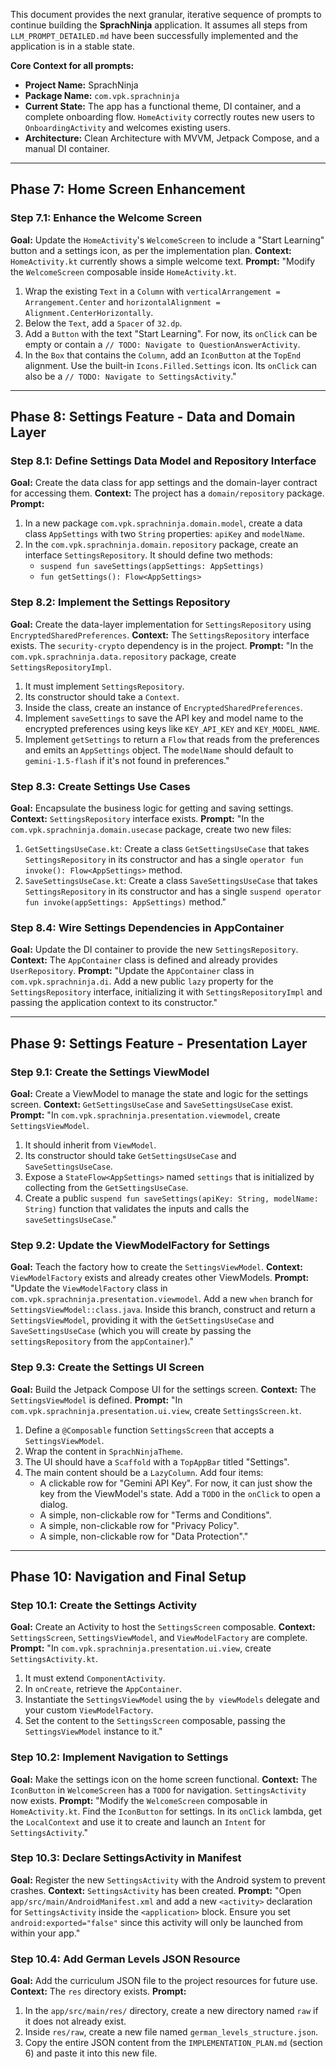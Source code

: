 This document provides the next granular, iterative sequence of prompts to continue building the **SprachNinja** application. It assumes all steps from `LLM_PROMPT_DETAILED.md` have been successfully implemented and the application is in a stable state.

**Core Context for all prompts:**
*   **Project Name:** SprachNinja
*   **Package Name:** `com.vpk.sprachninja`
*   **Current State:** The app has a functional theme, DI container, and a complete onboarding flow. `HomeActivity` correctly routes new users to `OnboardingActivity` and welcomes existing users.
*   **Architecture:** Clean Architecture with MVVM, Jetpack Compose, and a manual DI container.

---

## Phase 7: Home Screen Enhancement

### Step 7.1: Enhance the Welcome Screen
**Goal:** Update the `HomeActivity`'s `WelcomeScreen` to include a "Start Learning" button and a settings icon, as per the implementation plan.
**Context:** `HomeActivity.kt` currently shows a simple welcome text.
**Prompt:**
"Modify the `WelcomeScreen` composable inside `HomeActivity.kt`.
1.  Wrap the existing `Text` in a `Column` with `verticalArrangement = Arrangement.Center` and `horizontalAlignment = Alignment.CenterHorizontally`.
2.  Below the `Text`, add a `Spacer` of `32.dp`.
3.  Add a `Button` with the text "Start Learning". For now, its `onClick` can be empty or contain a `// TODO: Navigate to QuestionAnswerActivity`.
4.  In the `Box` that contains the `Column`, add an `IconButton` at the `TopEnd` alignment. Use the built-in `Icons.Filled.Settings` icon. Its `onClick` can also be a `// TODO: Navigate to SettingsActivity`."

---

## Phase 8: Settings Feature - Data and Domain Layer

### Step 8.1: Define Settings Data Model and Repository Interface
**Goal:** Create the data class for app settings and the domain-layer contract for accessing them.
**Context:** The project has a `domain/repository` package.
**Prompt:**
1. In a new package `com.vpk.sprachninja.domain.model`, create a data class `AppSettings` with two `String` properties: `apiKey` and `modelName`.
2. In the `com.vpk.sprachninja.domain.repository` package, create an interface `SettingsRepository`. It should define two methods:
    *   `suspend fun saveSettings(appSettings: AppSettings)`
    *   `fun getSettings(): Flow<AppSettings>`

### Step 8.2: Implement the Settings Repository
**Goal:** Create the data-layer implementation for `SettingsRepository` using `EncryptedSharedPreferences`.
**Context:** The `SettingsRepository` interface exists. The `security-crypto` dependency is in the project.
**Prompt:**
"In the `com.vpk.sprachninja.data.repository` package, create `SettingsRepositoryImpl`.
1.  It must implement `SettingsRepository`.
2.  Its constructor should take a `Context`.
3.  Inside the class, create an instance of `EncryptedSharedPreferences`.
4.  Implement `saveSettings` to save the API key and model name to the encrypted preferences using keys like `KEY_API_KEY` and `KEY_MODEL_NAME`.
5.  Implement `getSettings` to return a `Flow` that reads from the preferences and emits an `AppSettings` object. The `modelName` should default to `gemini-1.5-flash` if it's not found in preferences."

### Step 8.3: Create Settings Use Cases
**Goal:** Encapsulate the business logic for getting and saving settings.
**Context:** `SettingsRepository` interface exists.
**Prompt:**
"In the `com.vpk.sprachninja.domain.usecase` package, create two new files:
1.  `GetSettingsUseCase.kt`: Create a class `GetSettingsUseCase` that takes `SettingsRepository` in its constructor and has a single `operator fun invoke(): Flow<AppSettings>` method.
2.  `SaveSettingsUseCase.kt`: Create a class `SaveSettingsUseCase` that takes `SettingsRepository` in its constructor and has a single `suspend operator fun invoke(appSettings: AppSettings)` method."

### Step 8.4: Wire Settings Dependencies in AppContainer
**Goal:** Update the DI container to provide the new `SettingsRepository`.
**Context:** The `AppContainer` class is defined and already provides `UserRepository`.
**Prompt:**
"Update the `AppContainer` class in `com.vpk.sprachninja.di`. Add a new public `lazy` property for the `SettingsRepository` interface, initializing it with `SettingsRepositoryImpl` and passing the application context to its constructor."

---

## Phase 9: Settings Feature - Presentation Layer

### Step 9.1: Create the Settings ViewModel
**Goal:** Create a ViewModel to manage the state and logic for the settings screen.
**Context:** `GetSettingsUseCase` and `SaveSettingsUseCase` exist.
**Prompt:**
"In `com.vpk.sprachninja.presentation.viewmodel`, create `SettingsViewModel`.
1.  It should inherit from `ViewModel`.
2.  Its constructor should take `GetSettingsUseCase` and `SaveSettingsUseCase`.
3.  Expose a `StateFlow<AppSettings>` named `settings` that is initialized by collecting from the `GetSettingsUseCase`.
4.  Create a public `suspend fun saveSettings(apiKey: String, modelName: String)` function that validates the inputs and calls the `saveSettingsUseCase`."

### Step 9.2: Update the ViewModelFactory for Settings
**Goal:** Teach the factory how to create the `SettingsViewModel`.
**Context:** `ViewModelFactory` exists and already creates other ViewModels.
**Prompt:**
"Update the `ViewModelFactory` class in `com.vpk.sprachninja.presentation.viewmodel`. Add a new `when` branch for `SettingsViewModel::class.java`. Inside this branch, construct and return a `SettingsViewModel`, providing it with the `GetSettingsUseCase` and `SaveSettingsUseCase` (which you will create by passing the `settingsRepository` from the `appContainer`)."

### Step 9.3: Create the Settings UI Screen
**Goal:** Build the Jetpack Compose UI for the settings screen.
**Context:** The `SettingsViewModel` is defined.
**Prompt:**
"In `com.vpk.sprachninja.presentation.ui.view`, create `SettingsScreen.kt`.
1.  Define a `@Composable` function `SettingsScreen` that accepts a `SettingsViewModel`.
2.  Wrap the content in `SprachNinjaTheme`.
3.  The UI should have a `Scaffold` with a `TopAppBar` titled "Settings".
4.  The main content should be a `LazyColumn`. Add four items:
    *   A clickable row for "Gemini API Key". For now, it can just show the key from the ViewModel's state. Add a `TODO` in the `onClick` to open a dialog.
    *   A simple, non-clickable row for "Terms and Conditions".
    *   A simple, non-clickable row for "Privacy Policy".
    *   A simple, non-clickable row for "Data Protection"."

---

## Phase 10: Navigation and Final Setup

### Step 10.1: Create the Settings Activity
**Goal:** Create an Activity to host the `SettingsScreen` composable.
**Context:** `SettingsScreen`, `SettingsViewModel`, and `ViewModelFactory` are complete.
**Prompt:**
"In `com.vpk.sprachninja.presentation.ui.view`, create `SettingsActivity.kt`.
1.  It must extend `ComponentActivity`.
2.  In `onCreate`, retrieve the `AppContainer`.
3.  Instantiate the `SettingsViewModel` using the `by viewModels` delegate and your custom `ViewModelFactory`.
4.  Set the content to the `SettingsScreen` composable, passing the `SettingsViewModel` instance to it."

### Step 10.2: Implement Navigation to Settings
**Goal:** Make the settings icon on the home screen functional.
**Context:** The `IconButton` in `WelcomeScreen` has a `TODO` for navigation. `SettingsActivity` now exists.
**Prompt:**
"Modify the `WelcomeScreen` composable in `HomeActivity.kt`. Find the `IconButton` for settings. In its `onClick` lambda, get the `LocalContext` and use it to create and launch an `Intent` for `SettingsActivity`."

### Step 10.3: Declare SettingsActivity in Manifest
**Goal:** Register the new `SettingsActivity` with the Android system to prevent crashes.
**Context:** `SettingsActivity` has been created.
**Prompt:**
"Open `app/src/main/AndroidManifest.xml` and add a new `<activity>` declaration for `SettingsActivity` inside the `<application>` block. Ensure you set `android:exported="false"` since this activity will only be launched from within your app."

### Step 10.4: Add German Levels JSON Resource
**Goal:** Add the curriculum JSON file to the project resources for future use.
**Context:** The `res` directory exists.
**Prompt:**
1. In the `app/src/main/res/` directory, create a new directory named `raw` if it does not already exist.
2. Inside `res/raw`, create a new file named `german_levels_structure.json`.
3. Copy the entire JSON content from the `IMPLEMENTATION_PLAN.md` (section 6) and paste it into this new file.